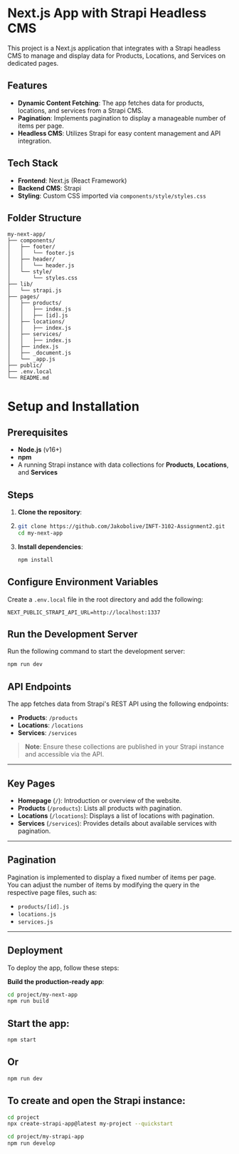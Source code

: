 # Next.js App with Strapi Headless CMS

This project is a Next.js application that integrates with a Strapi headless CMS to manage and display data for Products, Locations, and Services on dedicated pages.

## Features

- **Dynamic Content Fetching**: The app fetches data for products, locations, and services from a Strapi CMS.
- **Pagination**: Implements pagination to display a manageable number of items per page.
- **Headless CMS**: Utilizes Strapi for easy content management and API integration.

## Tech Stack

- **Frontend**: Next.js (React Framework)
- **Backend CMS**: Strapi
- **Styling**: Custom CSS imported via `components/style/styles.css`

## Folder Structure

```plaintext
my-next-app/
├── components/
│   ├── footer/
│   │   └── footer.js  
│   ├── header/
│   │   └── header.js 
│   └── style/
│       └── styles.css
├── lib/
│   └── strapi.js    
├── pages/
│   ├── products/
│   │   ├── index.js
│   │   ├── [id].js
│   ├── locations/
│   │   ├── index.js
│   ├── services/
│   │   ├── index.js
│   ├── index.js
│   ├── _document.js
│   └── _app.js
├── public/
├── .env.local
└── README.md
```
# Setup and Installation

## Prerequisites

- **Node.js** (v16+)
- **npm**
- A running Strapi instance with data collections for **Products**, **Locations**, and **Services**

## Steps

1. **Clone the repository**:
2. 
   ```bash
   git clone https://github.com/Jakobolive/INFT-3102-Assignment2.git
   cd my-next-app
   ```
   
3. **Install dependencies**:

   ```bash
   npm install
   ```
## Configure Environment Variables

Create a `.env.local` file in the root directory and add the following:

```env
NEXT_PUBLIC_STRAPI_API_URL=http://localhost:1337
```
## Run the Development Server

Run the following command to start the development server:

```bash
npm run dev
```
## API Endpoints

The app fetches data from Strapi's REST API using the following endpoints:

- **Products**: `/products`
- **Locations**: `/locations`
- **Services**: `/services`

> **Note**: Ensure these collections are published in your Strapi instance and accessible via the API.

---

## Key Pages

- **Homepage** (`/`): Introduction or overview of the website.
- **Products** (`/products`): Lists all products with pagination.
- **Locations** (`/locations`): Displays a list of locations with pagination.
- **Services** (`/services`): Provides details about available services with pagination.

---

## Pagination

Pagination is implemented to display a fixed number of items per page.  
You can adjust the number of items by modifying the query in the respective page files, such as:

- `products/[id].js`
- `locations.js`
- `services.js`

---

## Deployment

To deploy the app, follow these steps:

**Build the production-ready app**:

 ```bash
 cd project/my-next-app
 npm run build
 ```
## Start the app:

```bash
npm start
```
## Or 
```bash
npm run dev
```
## To create and open the Strapi instance:

```bash
cd project
npx create-strapi-app@latest my-project --quickstart

cd project/my-strapi-app
npm run develop
```
